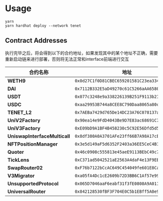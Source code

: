 # Usage

```shell
yarn
yarn hardhat deploy --network tenet
```

## Contract Addresses
执行完毕之后，将会得到以下的合约地址，如果发现其中的某个地址不正确，需要重新启动链来进行部署，否则将无法正常和interface前端进行交互

| 合约名称                     | 地址                                                              |
|-----------------------------|-------------------------------------------------------------------|
| **WETH9**                   | `0x0d27C1f0D81CBEC659201581C23ea334a18892e4`                      |
| **DAI**                     | `0x7112B332E5aD49270c61C5266aAA6580d3Eb20C3`                      |
| **USDT**                    | `0x077c3248e9a338226139B251F9113b216A8d410f`                      |
| **USDC**                    | `0xaa29953B744a8CEE8C790Daa8065a80cEfe0bCEc`                      |
| **TENET_L2**                | `0x7AEBa7429d765De14DC23A76C078137a33660D75`                      |
| **UniV2Factory**            | `0x90ea14e9FdD4043Be9D7E83ac68691C7c5301cBA`                      |
| **UniV3Factory**            | `0xE09bD9A1BF4B458230c5C92E56Dfd5d5BB33F1e9`                      |
| **UniswapInterfaceMulticall** | `0x8df380A0A3701AFe23ff66B7A98A17cE90b0FA5F`                   |
| **NFTPositionManager**      | `0x3e5d149aF5d6352F2403a36EE5CeC4B1f1a1f9a9`                      |
| **Quoter**                  | `0x46c0908c555813e45aeE9113BEbC49c7a231c2a7`                      |
| **TickLens**                | `0xC371ad5042521aE2563A4daF4e13F9EB20a25eA0`                      |
| **SwapRouter02**            | `0xF76b7122bCcAC649C454049fe601E8Ca690D6Ab5`                      |
| **V3Migrator**              | `0xa05fA4Dc1cE2609b72D3BB6C1Af57e99b84145B4`                      |
| **UnsupportedProtocol**     | `0x065D7046aaF6eabf31f3fE0808A9A01128ECD547`                      |
| **UniversalRouter**         | `0x842128530fBF3F704E0C5b1EBff5A0e9ab3194cb`                      |
